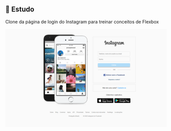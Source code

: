 ## 📝 Estudo

<p>Clone da página de login do Instagram para treinar conceitos de Flexbox</p>

<img src="/.github/login-default.png"/>

